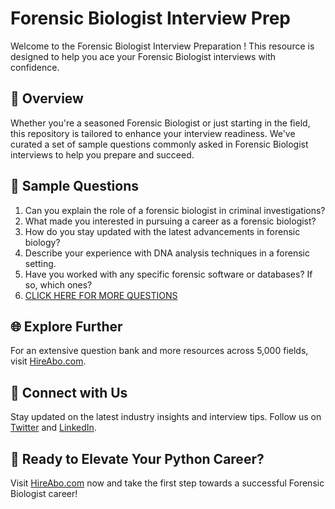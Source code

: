# Forensic Biologist Interview Prep

Welcome to the Forensic Biologist Interview Preparation ! This resource is designed to help you ace your Forensic Biologist interviews with confidence.

## 🚀 Overview

Whether you're a seasoned Forensic Biologist or just starting in the field, this repository is tailored to enhance your interview readiness. We've curated a set of sample questions commonly asked in Forensic Biologist interviews to help you prepare and succeed.

## 📝 Sample Questions

1. Can you explain the role of a forensic biologist in criminal investigations?
2. What made you interested in pursuing a career as a forensic biologist?
3. How do you stay updated with the latest advancements in forensic biology?
4. Describe your experience with DNA analysis techniques in a forensic setting.
5. Have you worked with any specific forensic software or databases? If so, which ones?
6. [CLICK HERE FOR MORE QUESTIONS](https://hireabo.com/job/9_4_1/Forensic%20Biologist)

## 🌐 Explore Further

For an extensive question bank and more resources across 5,000 fields, visit [HireAbo.com](https://www.hireabo.com).

## 📱 Connect with Us

Stay updated on the latest industry insights and interview tips. Follow us on [Twitter](https://twitter.com/hireabo) and [LinkedIn](https://www.linkedin.com/in/hire-abo-3609972a8/).

## 🚀 Ready to Elevate Your Python Career?

Visit [HireAbo.com](https://www.hireabo.com) now and take the first step towards a successful Forensic Biologist career!
